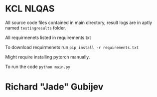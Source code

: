 # KCL NLQAS

All source code files contained in main directory, result logs are in aptly named `testingresults` folder. 

All requirmenets listed in requirements.txt

To download requirmenets run `pip install -r requirements.txt`

Might require installing pytorch manually.

To run the code `python main.py`

# Richard "Jade" Gubijev 
